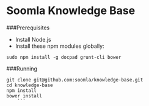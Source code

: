 # Soomla Knowledge Base

###Prerequisites
* Install Node.js
* Install these npm modules globally:

```
sudo npm install -g docpad grunt-cli bower
```

###Running
```
git clone git@github.com:soomla/knowledge-base.git
cd knowledge-base
npm install
bower install
	```
